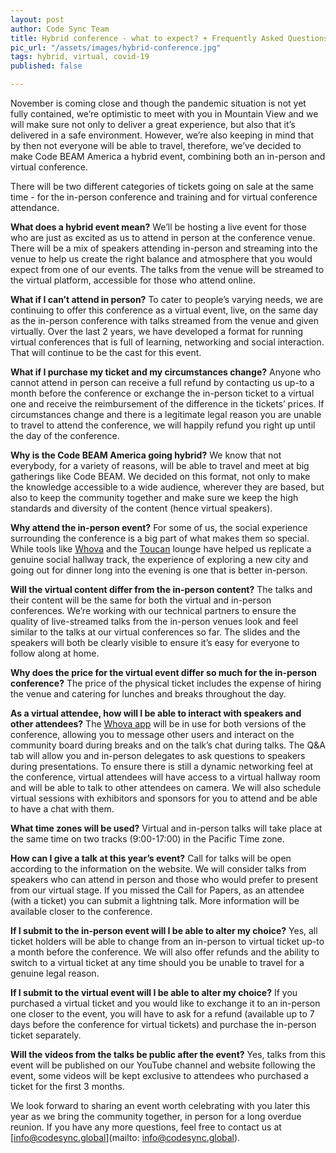 ```yaml
---
layout: post
author: Code Sync Team
title: Hybrid conference - what to expect? + Frequently Asked Questions
pic_url: "/assets/images/hybrid-conference.jpg"
tags: hybrid, virtual, covid-19
published: false

---
```

November is coming close and though the pandemic situation is not yet fully contained, we’re optimistic to meet with you in Mountain View and we will make sure not only to deliver a great experience, but also that it’s delivered in a safe environment. However, we’re also keeping in mind that by then not everyone will be able to travel, therefore, we’ve decided to make Code BEAM America a hybrid event, combining both an in-person and virtual conference.

There will be two different categories of tickets going on sale at the same time - for the in-person conference and training and for virtual conference attendance.

**What does a hybrid event mean?** We’ll be hosting a live event for those who are just as excited as us to attend in person at the conference venue. There will be a mix of speakers attending in-person and streaming into the venue to help us create the right balance and atmosphere that you would expect from one of our events. The talks from the venue will be streamed to the virtual platform, accessible for those who attend online.

**What if I can’t attend in person?** To cater to people’s varying needs, we are continuing to offer this conference as a virtual event, live, on the same day as the in-person conference with talks streamed from the venue and given virtually. Over the last 2 years, we have developed a format for running virtual conferences that is full of learning, networking and social interaction. That will continue to be the cast for this event.

**What if I purchase my ticket and my circumstances change?** Anyone who cannot attend in person can receive a full refund by contacting us up-to a month before the conference or exchange the in-person ticket to a virtual one and receive the reimbursement of the difference in the tickets’ prices. If circumstances change and there is a legitimate legal reason you are unable to travel to attend the conference, we will happily refund you right up until the day of the conference.

**Why is the Code BEAM America going hybrid?**
We know that not everybody, for a variety of reasons, will be able to travel and meet at big gatherings like Code BEAM. We decided on this format, not only to make the knowledge accessible to a wide audience, wherever they are based, but also to keep the community together and make sure we keep the high standards and diversity of the content (hence virtual speakers).

**Why attend the in-person event?**
For some of us, the social experience surrounding the conference is a big part of what makes them so special. While tools like [Whova](https://youtu.be/pK1hnGIR0EI) and the [Toucan](https://youtu.be/7O2AC4QHfX0) lounge have helped us replicate a genuine social hallway track, the experience of exploring a new city and going out for dinner long into the evening is one that is better in-person.

**Will the virtual content differ from the in-person content?**
The talks and their content will be the same for both the virtual and in-person conferences. We’re working with our technical partners to ensure the quality of live-streamed talks from the in-person venues look and feel similar to the talks at our virtual conferences so far. The slides and the speakers will both be clearly visible to ensure it’s easy for everyone to follow along at home.

**Why does the price for the virtual event differ so much for the in-person conference?**
The price of the physical ticket includes the expense of hiring the venue and catering for lunches and breaks throughout the day.

**As a virtual attendee, how will I be able to interact with speakers and other attendees?**
The [Whova app](https://youtu.be/pK1hnGIR0EI) will be in use for both versions of the conference, allowing you to message other users and interact on the community board during breaks and on the talk’s chat during talks. The Q&A tab will allow you and in-person delegates to ask questions to speakers during presentations. To ensure there is still a dynamic networking feel at the conference, virtual attendees will have access to a virtual hallway room and will be able to talk to other attendees on camera. We will also schedule virtual sessions with exhibitors and sponsors for you to attend and be able to have a chat with them.

**What time zones will be used?**
Virtual and in-person talks will take place at the same time on two tracks (9:00-17:00) in the Pacific Time zone.

**How can I give a talk at this year’s event?**
Call for talks will be open according to the information on the website. We will consider talks from speakers who can attend in person and those who would prefer to present from our virtual stage. If you missed the Call for Papers, as an attendee (with a ticket) you can submit a lightning talk. More information will be available closer to the conference.

**If I submit to the in-person event will I be able to alter my choice?**
Yes, all ticket holders will be able to change from an in-person to virtual ticket up-to a month before the conference. We will also offer refunds and the ability to switch to a virtual ticket at any time should you be unable to travel for a genuine legal reason.

**If I submit to the virtual event will I be able to alter my choice?**
If you purchased a virtual ticket and you would like to exchange it to an in-person one closer to the event, you will have to ask for a refund (available up to 7 days before the conference for virtual tickets) and purchase the in-person ticket separately.

**Will the videos from the talks be public after the event?**
Yes, talks from this event will be published on our YouTube channel and website following the event, some videos will be kept exclusive to attendees who purchased a ticket for the first 3 months.

We look forward to sharing an event worth celebrating with you later this year as we bring the community together, in person for a long overdue reunion. If you have any more questions, feel free to contact us at [info@codesync.global](mailto: info@codesync.global).
